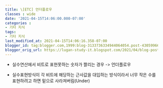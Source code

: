 ```yaml
---
title: \[ETC] 언더플로우
classes : wide
date: '2021-04-15T14:06:00.000-07:00'
categories : 
- 기타 지식
tags:
- 기타 지식
last_modified_at: 2021-04-15T14:06:16.358-07:00
blogger_id: tag:blogger.com,1999:blog-3133736334944064054.post-4305996614485434683
blogger_orig_url: https://lugan-study-it.blogspot.com/2021/04/blog-post.html
---
```


- 실수연산에서 비트로 표현못하는 숫자가 짤리는 경우 -> 언더플로우


- 실수표현방식이 각 비트에 해당하는 근사값을 대입하는 방식이라서 너무 작은 수를 표현하려고 하면 밑으로 사라져버림(Under)